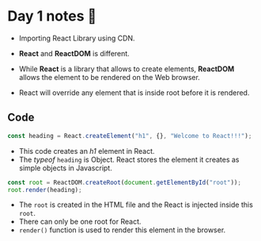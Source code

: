 # Day 1 notes 📝

-   Importing React Library using CDN.

-   **React** and **ReactDOM** is different.

-   While **React** is a library that allows to create elements, **ReactDOM** allows the element to be rendered on the Web browser.

-   React will override any element that is inside root before it is rendered.

## Code

```js
const heading = React.createElement("h1", {}, "Welcome to React!!!");
```

-   This code creates an _h1_ element in React.
-   The _typeof_ `heading` is Object. React stores the element it creates as simple objects in Javascript.

```js
const root = ReactDOM.createRoot(document.getElementById("root"));
root.render(heading);
```

-   The `root` is created in the HTML file and the React is injected inside this `root`.
-   There can only be one root for React.
-   `render()` function is used to render this element in the browser.
